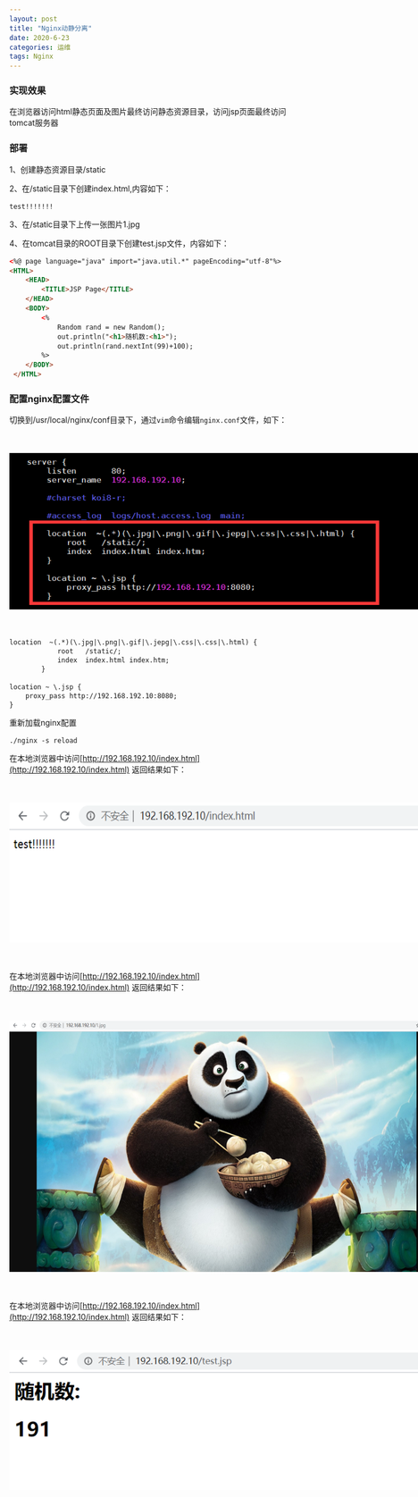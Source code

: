 ```yaml
---
layout: post
title: "Nginx动静分离"
date: 2020-6-23
categories: 运维
tags: Nginx
--- 
```



### 实现效果

在浏览器访问html静态页面及图片最终访问静态资源目录，访问jsp页面最终访问tomcat服务器

### 部署

1、创建静态资源目录/static

2、在/static目录下创建index.html,内容如下：

```
test!!!!!!!
```

3、在/static目录下上传一张图片1.jpg

4、在tomcat目录的ROOT目录下创建test.jsp文件，内容如下：

```html
<%@ page language="java" import="java.util.*" pageEncoding="utf-8"%>
<HTML>
    <HEAD>
        <TITLE>JSP Page</TITLE>
    </HEAD>
    <BODY>
        <%
            Random rand = new Random();
            out.println("<h1>随机数:<h1>");
            out.println(rand.nextInt(99)+100);
        %>
    </BODY>
 </HTML>

```




### 配置nginx配置文件

切换到/usr/local/nginx/conf目录下，通过`vim`命令编辑`nginx.conf`文件，如下：

<div style="width:780px;height:280px;margin:50px auto">
    <img alt="nginx-static.png" src="/images/nginx-static.png" width="780" height="280"/>
</div>



```shell
location  ~(.*)(\.jpg|\.png|\.gif|\.jepg|\.css|\.css|\.html) {
            root   /static/;
            index  index.html index.htm;
        }

location ~ \.jsp {
    proxy_pass http://192.168.192.10:8080;
}

```


重新加载nginx配置

```
./nginx -s reload
```

在本地浏览器中访问[http://192.168.192.10/index.html](http://192.168.192.10/index.html)  返回结果如下：

<div style="width:780px;height:250px;margin:50px auto">
    <img alt="nginx-static-index.png" src="/images/nginx-static-index.png" width="780" height="250"/>
</div>

在本地浏览器中访问[http://192.168.192.10/index.html](http://192.168.192.10/index.html)  返回结果如下：

<div style="width:780px;height:450px;margin:50px auto">
    <img alt="nginx-static-image.png" src="/images/nginx-static-image.png" width="780" height="450"/>
</div>


在本地浏览器中访问[http://192.168.192.10/index.html](http://192.168.192.10/index.html)  返回结果如下：

<div style="width:780px;height:250px;margin:50px auto">
    <img alt="nginx-static-jsp.png" src="/images/nginx-static-jsp.png" width="780" height="250"/>
</div>

